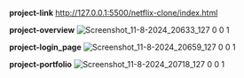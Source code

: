 **project-link**
http://127.0.0.1:5500/netflix-clone/index.html

**project-overview**
![Screenshot_11-8-2024_20633_127 0 0 1](https://github.com/user-attachments/assets/84135515-2059-497a-83ba-cdaa22129813)


**project-login_page**
![Screenshot_11-8-2024_20659_127 0 0 1](https://github.com/user-attachments/assets/1222af1f-4b31-4c74-b644-fb4df8e6b169)


**project-portfolio**
![Screenshot_11-8-2024_20718_127 0 0 1](https://github.com/user-attachments/assets/edc421e1-5c05-4626-9169-8dbb8a91f486)
